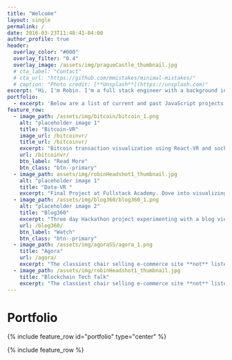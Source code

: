 ```yaml
---
title: "Welcome"
layout: single
permalink: /
date: 2016-03-23T11:48:41-04:00
author_profile: true
header:
  overlay_color: "#000"
  overlay_filter: "0.4"
  overlay_image: /assets/img/pragueCastle_thumbnail.jpg
  # cta_label: "Contact"
  # cta_url: "https://github.com/mmistakes/minimal-mistakes/"
  # caption: "Photo credit: [**Unsplash**](https://unsplash.com)"
excerpt: "Hi, I'm Robin. I'm a full stack engineer with a background in business and overall improver of processes. Efficiency is my middle name and I strive to fix any and all inefficiencies."
portfolio:
  - excerpt: 'Below are a list of current and past JavaScript projects.'
feature_row:
  - image_path: /assets/img/bitcoin/bitcoin_1.png
    alt: "placeholder image 1"
    title: "Bitcoin-VR"
    image_url: /bitcoinvr/
    title_url: /bitcoinvr/
    excerpt: "Bitcoin transaction visualization using React-VR and socket.io."
    url: /bitcoinvr/
    btn_label: "Read More"
    btn_class: "btn--primary"
  - image_path: assets/img/robinHeadshot1_thumbnail.jpg
    alt: "placeholder image 1"
    title: "Data-VR "
    excerpt: "Final Project at Fullstack Academy. Dove into visualizing data in virtual reality using React-VR."
  - image_path: /assets/img/blog360/blog360_1.png
    alt: "placeholder image 2"
    title: "Blog360"
    excerpt: "Three day Hackathon project experimenting with a blog viewed in a virtual reality."
    url: /blog360/
    btn_label: "Watch"
    btn_class: "btn--primary"
  - image_path: /assets/img/agoraSS/agora_1.png
    title: "Agora"
    url: /agora/
    excerpt: "The classiest chair selling e-commerce site **not** listed on the web. Created using React, Express.js, Node.js, sockets."
  - image_path: /assets/img/robinHeadshot1_thumbnail.jpg
    title: "Blockchain Tech Talk"
    excerpt: "The classiest chair selling e-commerce site **not** listed on the web. Created using React, Express.js, Node.js, sockets."
---
```


<a name="portfolio"></a>

<h1>Portfolio</h1>

{% include feature_row id="portfolio" type="center" %}

{% include feature_row %}
